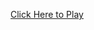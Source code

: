 [Click Here to Play](http://htmlpreview.github.io?https://github.com/JulianMatu/PingPong/blob/main/index.html)